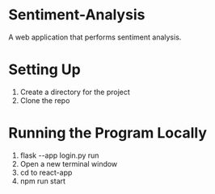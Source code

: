 # Sentiment-Analysis
A web application that performs sentiment analysis.

# Setting Up
1. Create a directory for the project
2. Clone the repo

# Running the Program Locally
1. flask --app login.py run
2. Open a new terminal window
3. cd to react-app
4. npm run start
